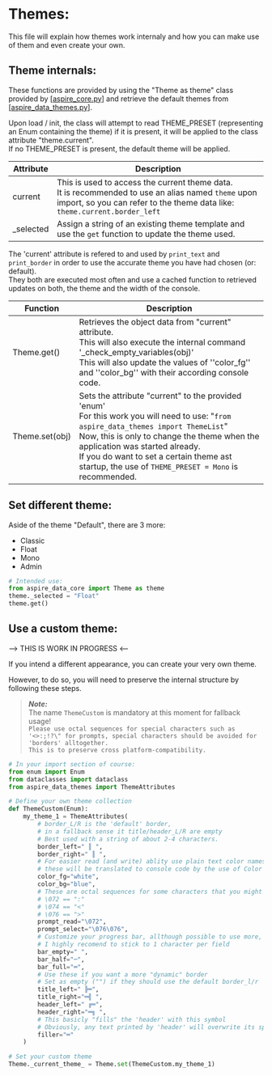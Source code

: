 Themes:
=======

This file will explain how themes work internaly and how you can make use of them and even create your own.

Theme internals:
----------------

These functions are provided by using the "Theme as theme" class provided by [[aspire_core.py](../../aspire/aspire_core.py)] and retrieve the default themes from [[aspire_data_themes.py](../../aspire/aspire_data_themes.py)].

Upon load / init, the class will attempt to read THEME_PRESET (representing an Enum containing the theme) if it is present, it will be applied to the class attribute "theme.current". \
If no THEME_PRESET is present, the default theme will be applied.


| Attribute  | Description |
|------------|--------------|
| current 	| This is used to access the current theme data. <br>It is recommended to use an alias named ``theme`` upon import, so you can refer to the theme data like: ``theme.current.border_left`` |
| _selected | Assign a string of an existing theme template and use the ``get`` function to update the theme used.

The 'current' attribute is refered to and used by ``print_text`` and ``print_border`` in order to use the accurate theme you have had chosen (or: default). \
They both are executed most often and use a cached function to retrieved updates on both, the theme and the width of the console.

| Function         	| Description |
|------------------	|--------------|
| Theme.get()		| Retrieves the object data from "current" attribute. <br>This will also execute the internal command '_check_empty_variables(obj)'<br>This will also update the values of ''color_fg'' and ''color_bg'' with their according console code.|
| Theme.set(obj)	| Sets the attribute "current" to the provided 'enum' <br> For this work you will need to use: "``from aspire_data_themes import ThemeList``" <br> Now, this is only to  change the theme when the application was started already. <br>If you do want to set a certain theme ast startup, the use of ``THEME_PRESET = Mono`` is recommended. |


Set different theme:
--------------------

Aside of the theme "Default", there are 3 more:
- Classic
- Float
- Mono
- Admin


```py
# Intended use:
from aspire_data_core import Theme as theme
theme._selected = "Float"
theme.get()
```




Use a custom theme:
-------------------


--> THIS IS WORK IN PROGRESS <--


If you intend a different appearance, you can create your very own theme.

However, to do so, you will need to preserve the internal structure by following these steps.

> ***Note:*** \
> The name ``ThemeCustom`` is mandatory at this moment for fallback usage! \
>```Please use octal sequences for special characters such as '<>:;!?\" for prompts, special characters should be avoided for 'borders' alltogether.``` \
> ```This is to preserve cross platform-compatibility.```

```py
# In your import section of course:
from enum import Enum
from dataclasses import dataclass
from aspire_data_themes import ThemeAttributes

# Define your own theme collection
def ThemeCustom(Enum):
	my_theme_1 = ThemeAttributes(
        # border_L/R is the 'default' border,
		# in a fallback sense it title/header_L/R are empty
		# Best used with a string of about 2-4 characters.
		border_left=" ║ ",
        border_right=" ║ ",
        # For easier read (and write) ablity use plain text color names,
		# these will be translated to console code by the use of Color and Text module (cat)
		color_fg="white",
        color_bg="blue",
		# These are octal sequences for some characters that you might like for your promt:
		# \072 == ":"
		# \074 == "<"
		# \076 == ">"
		prompt_read="\072",
        prompt_select="\076\076",
        # Customize your progress bar, allthough possible to use more,
		# I highly recomend to stick to 1 character per field
		bar_empty=" ",
        bar_half="─",
        bar_full="═",
        # Use these if you want a more "dynamic" border
		# Set as empty ("") if they should use the default border_l/r
		title_left=" ╠═",
        title_right="═╣ ",
        header_left=" ╔═",
        header_right="═╗ ",
        # This basicly "fills" the 'header' with this symbol
		# Obviously, any text printed by 'header' will overwrite its specific location
		filler="═"
    )

# Set your custom theme
Theme._current_theme_ = Theme.set(ThemeCustom.my_theme_1)
```

